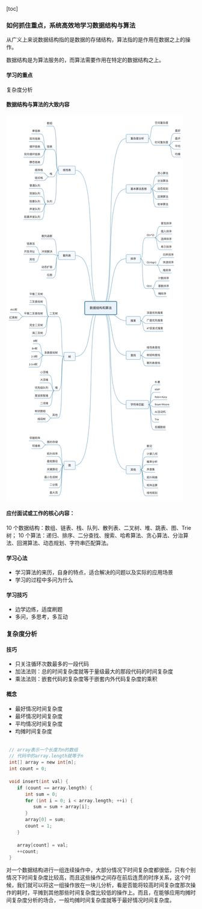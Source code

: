 [toc]

### 如何抓住重点，系统高效地学习数据结构与算法

从广义上来说数据结构指的是数据的存储结构，算法指的是作用在数据之上的操作。

数据结构是为算法服务的，而算法需要作用在特定的数据结构之上。

#### 学习的重点

复杂度分析

#### 数据结构与算法的大致内容

![](../assets/2021-02-21-17-02-39.png)

#### 应付面试或工作的核心内容：

10 个数据结构：数组、链表、栈、队列、散列表、二叉树、堆、跳表、图、Trie 树；
10 个算法：递归、排序、二分查找、搜索、哈希算法、贪心算法、分治算法、回溯算法、动态规划、字符串匹配算法。

#### 学习心法

- 学习算法的来历，自身的特点，适合解决的问题以及实际的应用场景
- 学习的过程中多问为什么

#### 学习技巧

- 边学边练，适度刷题
- 多问，多思考，多互动

### 复杂度分析

#### 技巧

- 只关注循环次数最多的一段代码
- 加法法则：总的时间复杂度就等于量级最大的那段代码的时间复杂度
- 乘法法则：嵌套代码的复杂度等于嵌套内外代码复杂度的乘积

#### 概念

- 最好情况时间复杂度
- 最坏情况时间复杂度
- 平均情况时间复杂度
- 均摊时间复杂度

```c

 // array表示一个长度为n的数组
 // 代码中的array.length就等于n
 int[] array = new int[n];
 int count = 0;

 void insert(int val) {
    if (count == array.length) {
       int sum = 0;
       for (int i = 0; i < array.length; ++i) {
          sum = sum + array[i];
       }
       array[0] = sum;
       count = 1;
    }

    array[count] = val;
    ++count;
 }
```

对一个数据结构进行一组连续操作中，大部分情况下时间复杂度都很低，只有个别情况下时间复杂度比较高，而且这些操作之间存在前后连贯的时序关系，这个时候，我们就可以将这一组操作放在一块儿分析，看是否能将较高时间复杂度那次操作的耗时，平摊到其他那些时间复杂度比较低的操作上。而且，在能够应用均摊时间复杂度分析的场合，一般均摊时间复杂度就等于最好情况时间复杂度。
